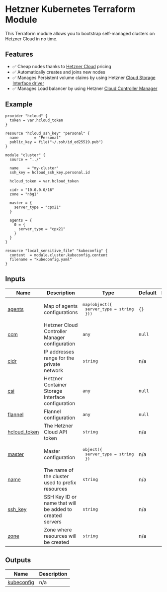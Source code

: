 # Hetzner Kubernetes Terraform Module

This Terraform module allows you to bootstrap self-managed clusters on Hetzner Cloud in no time.

## Features

- ✅ Cheap nodes thanks to [Hetzner Cloud](https://www.hetzner.com/) pricing
- ✅ Automatically creates and joins new nodes
- ✅ Manages Persistent volume claims by using Hetzner [Cloud Storage Interface driver](https://github.com/hetznercloud/csi-driver)
- ✅ Manages Load balancer by using Hetzner [Cloud Controller Manager](https://github.com/hetznercloud/hcloud-cloud-controller-manager)

<!-- BEGIN_TF_DOCS -->

## Example

```hcl
provider "hcloud" {
  token = var.hcloud_token
}

resource "hcloud_ssh_key" "personal" {
  name       = "Personal"
  public_key = file("~/.ssh/id_ed25519.pub")
}

module "cluster" {
  source = "../"

  name    = "my-cluster"
  ssh_key = hcloud_ssh_key.personal.id

  hcloud_token = var.hcloud_token

  cidr = "10.0.0.0/16"
  zone = "nbg1"

  master = {
    server_type = "cpx21"
  }

  agents = {
    0 = {
      server_type = "cpx21"
    }
  }
}

resource "local_sensitive_file" "kubeconfig" {
  content  = module.cluster.kubeconfig.content
  filename = "kubeconfig.yaml"
}
```

## Inputs

| Name                                                                  | Description                                              | Type                                                     | Default | Required |
| --------------------------------------------------------------------- | -------------------------------------------------------- | -------------------------------------------------------- | ------- | :------: |
| <a name="input_agents"></a> [agents](#input_agents)                   | Map of agents configurations                             | <pre>map(object({<br> server_type = string<br> }))</pre> | `{}`    |    no    |
| <a name="input_ccm"></a> [ccm](#input_ccm)                            | Hetzner Cloud Controller Manager configuration           | `any`                                                    | `null`  |    no    |
| <a name="input_cidr"></a> [cidr](#input_cidr)                         | IP addresses range for the private network               | `string`                                                 | n/a     |   yes    |
| <a name="input_csi"></a> [csi](#input_csi)                            | Hetzner Container Storage Interface configuration        | `any`                                                    | `null`  |    no    |
| <a name="input_flannel"></a> [flannel](#input_flannel)                | Flannel configuration                                    | `any`                                                    | `null`  |    no    |
| <a name="input_hcloud_token"></a> [hcloud_token](#input_hcloud_token) | The Hetzner Cloud API token                              | `string`                                                 | n/a     |   yes    |
| <a name="input_master"></a> [master](#input_master)                   | Master configuration                                     | <pre>object({<br> server_type = string<br> })</pre>      | n/a     |   yes    |
| <a name="input_name"></a> [name](#input_name)                         | The name of the cluster used to prefix resources         | `string`                                                 | n/a     |   yes    |
| <a name="input_ssh_key"></a> [ssh_key](#input_ssh_key)                | SSH Key ID or name that will be added to created servers | `string`                                                 | n/a     |   yes    |
| <a name="input_zone"></a> [zone](#input_zone)                         | Zone where resources will be created                     | `string`                                                 | n/a     |   yes    |

## Outputs

| Name                                                              | Description |
| ----------------------------------------------------------------- | ----------- |
| <a name="output_kubeconfig"></a> [kubeconfig](#output_kubeconfig) | n/a         |

<!-- END_TF_DOCS -->
